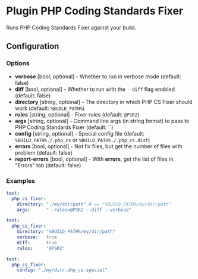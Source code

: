 Plugin PHP Coding Standards Fixer
=================================

Runs PHP Coding Standards Fixer against your build.

Configuration
-------------

### Options

* **verbose** [bool, optional] - Whether to run in verbose mode (default: false)
* **diff** [bool, optional] - Whether to run with the `--diff` flag enabled (default: false)
* **directory** [string, optional] - The directory in which PHP CS Fixer should work (default: `%BUILD_PATH%`)
* **rules** [string, optional] - Fixer rules (default: `@PSR2`)
* **args** [string, optional] - Command line args (in string format) to pass to PHP Coding Standards Fixer (default: ``)
* **config** [string, optional] - Special config file (default: `%BUILD_PATH%./.php_cs` or `%BUILD_PATH%./.php_cs.dist`)
* **errors** [bool, optional] - Not fix files, but get the number of files with problem (default: false)
* **report-errors** [bool, optional] - With **errors**, get the list of files in "Errors" tab (default: false)

### Examples

```yml
test:
  php_cs_fixer:
    directory: "./my/dir/path" # == "%BUILD_PATH%/my/dir/path"
    args:      "--rules=@PSR2 --diff --verbose"
```

```yml
test:
  php_cs_fixer:
    directory: "%BUILD_PATH%/my/dir/path"
    verbose:   true
    diff:      true
    rules:     "@PSR2"
```

```yml
test:
  php_cs_fixer:
    config: "./my/dir/.php_cs.special"
```
